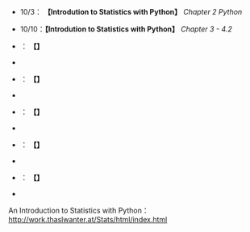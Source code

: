 * 10/3： **【Introdution to Statistics with Python】** *Chapter 2 Python*

* 10/10：**【Introdution to Statistics with Python】** *Chapter 3 - 4.2*         

* ： **【】**
*         

* ： **【】**
*         

* ： **【】**
*          

* ： **【】**
*         

* ： **【】**
*         


An Introduction to Statistics with Python：
http://work.thaslwanter.at/Stats/html/index.html
